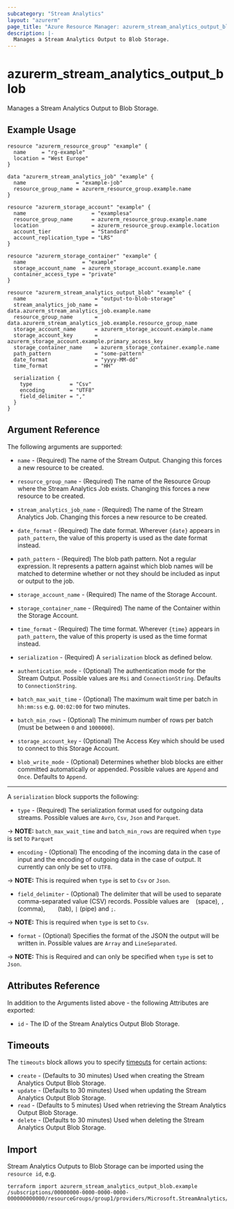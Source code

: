 ```yaml
---
subcategory: "Stream Analytics"
layout: "azurerm"
page_title: "Azure Resource Manager: azurerm_stream_analytics_output_blob"
description: |-
  Manages a Stream Analytics Output to Blob Storage.
---
```


# azurerm_stream_analytics_output_blob

Manages a Stream Analytics Output to Blob Storage.

## Example Usage

```hcl
resource "azurerm_resource_group" "example" {
  name     = "rg-example"
  location = "West Europe"
}

data "azurerm_stream_analytics_job" "example" {
  name                = "example-job"
  resource_group_name = azurerm_resource_group.example.name
}

resource "azurerm_storage_account" "example" {
  name                     = "examplesa"
  resource_group_name      = azurerm_resource_group.example.name
  location                 = azurerm_resource_group.example.location
  account_tier             = "Standard"
  account_replication_type = "LRS"
}

resource "azurerm_storage_container" "example" {
  name                  = "example"
  storage_account_name  = azurerm_storage_account.example.name
  container_access_type = "private"
}

resource "azurerm_stream_analytics_output_blob" "example" {
  name                      = "output-to-blob-storage"
  stream_analytics_job_name = data.azurerm_stream_analytics_job.example.name
  resource_group_name       = data.azurerm_stream_analytics_job.example.resource_group_name
  storage_account_name      = azurerm_storage_account.example.name
  storage_account_key       = azurerm_storage_account.example.primary_access_key
  storage_container_name    = azurerm_storage_container.example.name
  path_pattern              = "some-pattern"
  date_format               = "yyyy-MM-dd"
  time_format               = "HH"

  serialization {
    type            = "Csv"
    encoding        = "UTF8"
    field_delimiter = ","
  }
}
```

## Argument Reference

The following arguments are supported:

* `name` - (Required) The name of the Stream Output. Changing this forces a new resource to be created.

* `resource_group_name` - (Required) The name of the Resource Group where the Stream Analytics Job exists. Changing this forces a new resource to be created.

* `stream_analytics_job_name` - (Required) The name of the Stream Analytics Job. Changing this forces a new resource to be created.

* `date_format` - (Required) The date format. Wherever `{date}` appears in `path_pattern`, the value of this property is used as the date format instead.

* `path_pattern` - (Required) The blob path pattern. Not a regular expression. It represents a pattern against which blob names will be matched to determine whether or not they should be included as input or output to the job.

* `storage_account_name` - (Required) The name of the Storage Account.

* `storage_container_name` - (Required) The name of the Container within the Storage Account.

* `time_format` - (Required) The time format. Wherever `{time}` appears in `path_pattern`, the value of this property is used as the time format instead.

* `serialization` - (Required) A `serialization` block as defined below.

* `authentication_mode` - (Optional) The authentication mode for the Stream Output. Possible values are `Msi` and `ConnectionString`. Defaults to `ConnectionString`.

* `batch_max_wait_time` - (Optional) The maximum wait time per batch in `hh:mm:ss` e.g. `00:02:00` for two minutes.

* `batch_min_rows` - (Optional) The minimum number of rows per batch (must be between `0` and `1000000`).

* `storage_account_key` - (Optional) The Access Key which should be used to connect to this Storage Account.

* `blob_write_mode` - (Optional) Determines whether blob blocks are either committed automatically or appended. Possible values are `Append` and `Once`. Defaults to `Append`.

---

A `serialization` block supports the following:

* `type` - (Required) The serialization format used for outgoing data streams. Possible values are `Avro`, `Csv`, `Json` and `Parquet`.

-> **NOTE:** `batch_max_wait_time` and `batch_min_rows` are required when `type` is set to `Parquet`

* `encoding` - (Optional) The encoding of the incoming data in the case of input and the encoding of outgoing data in the case of output. It currently can only be set to `UTF8`.

-> **NOTE:** This is required when `type` is set to `Csv` or `Json`.

* `field_delimiter` - (Optional) The delimiter that will be used to separate comma-separated value (CSV) records. Possible values are ` ` (space), `,` (comma), `	` (tab), `|` (pipe) and `;`.

-> **NOTE:** This is required when `type` is set to `Csv`.

* `format` - (Optional) Specifies the format of the JSON the output will be written in. Possible values are `Array` and `LineSeparated`.

-> **NOTE:** This is Required and can only be specified when `type` is set to `Json`.

## Attributes Reference

In addition to the Arguments listed above - the following Attributes are exported:

* `id` - The ID of the Stream Analytics Output Blob Storage.

## Timeouts

The `timeouts` block allows you to specify [timeouts](https://www.terraform.io/language/resources/syntax#operation-timeouts) for certain actions:

* `create` - (Defaults to 30 minutes) Used when creating the Stream Analytics Output Blob Storage.
* `update` - (Defaults to 30 minutes) Used when updating the Stream Analytics Output Blob Storage.
* `read` - (Defaults to 5 minutes) Used when retrieving the Stream Analytics Output Blob Storage.
* `delete` - (Defaults to 30 minutes) Used when deleting the Stream Analytics Output Blob Storage.

## Import

Stream Analytics Outputs to Blob Storage can be imported using the `resource id`, e.g.

```shell
terraform import azurerm_stream_analytics_output_blob.example /subscriptions/00000000-0000-0000-0000-000000000000/resourceGroups/group1/providers/Microsoft.StreamAnalytics/streamingJobs/job1/outputs/output1
```
